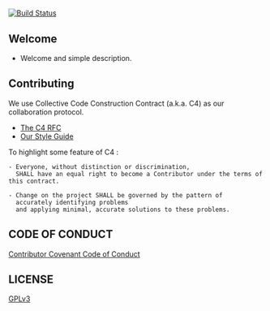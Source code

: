 # <Project Name>

[![Build Status](https://travis-ci.org/<user>/<repo>.svg?branch=master)](https://travis-ci.org/<user>/<repo>)

## Welcome

- Welcome and simple description.

## Contributing

We use Collective Code Construction Contract (a.k.a. C4) as our collaboration protocol.

- [The C4 RFC](https://rfc.zeromq.org/spec:42/C4)
- [Our Style Guide](STYLE-GUIDE.md)

To highlight some feature of C4 :

```
- Everyone, without distinction or discrimination,
  SHALL have an equal right to become a Contributor under the terms of this contract.

- Change on the project SHALL be governed by the pattern of
  accurately identifying problems
  and applying minimal, accurate solutions to these problems.
```

## CODE OF CONDUCT

[Contributor Covenant Code of Conduct](CODE_OF_CONDUCT)

## LICENSE

[GPLv3](LICENSE)
